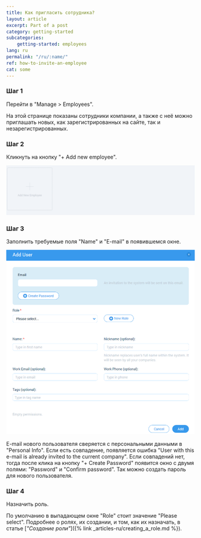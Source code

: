 ```yaml
---
title: Как пригласить сотрудника?
layout: article
excerpt: Part of a post
category: getting-started
subcategories:
    getting-started: employees
lang: ru
permalink: "/ru/:name/"
ref: how-to-invite-an-employee
cat: some
---
```


### **Шаг 1**

Перейти в "Manage > Employees".

На этой странице показаны сотрудники компании, а также с неё можно приглашать новых, как зарегистрированных на сайте, так и незарегистрированных.

### **Шаг 2**

Кликнуть на кнопку "+ Add new employee".

![How_to_invite_an_employee1](/assets/images/how_to_invite_an_employee1.png)

### **Шаг 3**

Заполнить требуемые поля "Name" и "E-mail" в появившемся окне.

![How_to_invite_an_employee2](/assets/images/how_to_invite_an_employee2.png)

E-mail нового пользователя сверяется с персональными данными в "Personal Info". Если есть совпадение, появляется ошибка "User with this e-mail is already invited to the current company".
Если совпадений нет, тогда после клика на кнопку "+ Create Password" появится окно с двумя полями: "Password" и "Confirm password". Так можно создать пароль для нового пользователя.

### **Шаг 4**

Назначить роль.

По умолчанию в выпадающем окне "Role" стоит значение "Please select". Подробнее о ролях, их создании, и том, как их назначать, в статье [*"Создание роли"*]({% link _articles-ru/creating_a_role.md %}).